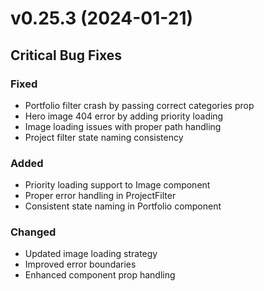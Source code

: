 # v0.25.3 (2024-01-21)

## Critical Bug Fixes

### Fixed
- Portfolio filter crash by passing correct categories prop
- Hero image 404 error by adding priority loading
- Image loading issues with proper path handling
- Project filter state naming consistency

### Added
- Priority loading support to Image component
- Proper error handling in ProjectFilter
- Consistent state naming in Portfolio component

### Changed
- Updated image loading strategy
- Improved error boundaries
- Enhanced component prop handling
